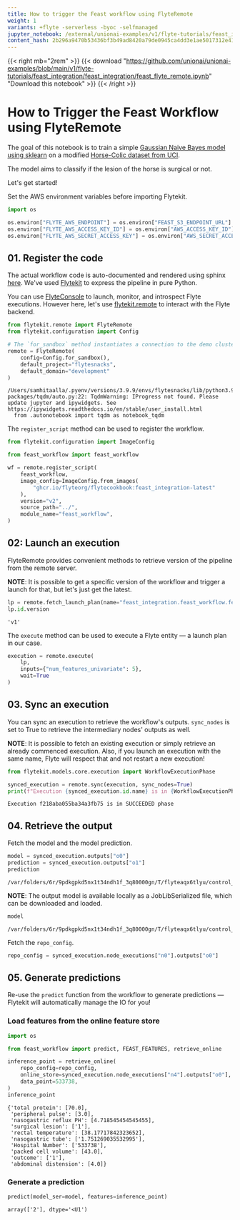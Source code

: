 ```yaml
---
title: How to trigger the Feast workflow using FlyteRemote
weight: 1
variants: +flyte -serverless -byoc -selfmanaged
jupyter_notebook: /external/unionai-examples/v1/flyte-tutorials/feast_integration/feast_integration/feast_flyte_remote.ipynb
content_hash: 2b296a9470b53436bf3b49ad8420a79de0945ca4dd3e1ae5017312e41ee0f089 # hash managed by Makefile.jupyter (do not edit)
---
```


<!--

   This file was generated by Makefile.jupyter. Do not edit this file directly.

   The only parts of this file that should be edited are the front matter and the
   comment at the top of the file.

-->

{{< right mb="2rem" >}}
{{< download "https://github.com/unionai/unionai-examples/blob/main/v1/flyte-tutorials/feast_integration/feast_integration/feast_flyte_remote.ipynb" "Download this notebook" >}}
{{< /right >}}

# How to Trigger the Feast Workflow using FlyteRemote

The goal of this notebook is to train a simple [Gaussian Naive Bayes model using sklearn](https://scikit-learn.org/stable/modules/generated/sklearn.naive_bayes.GaussianNB.html) on a modified [Horse-Colic dataset from UCI](https://archive.ics.uci.edu/ml/datasets/Horse+Colic).

The model aims to classify if the lesion of the horse is surgical or not.

Let's get started!

Set the AWS environment variables before importing Flytekit.


```python
import os

os.environ["FLYTE_AWS_ENDPOINT"] = os.environ["FEAST_S3_ENDPOINT_URL"] = "http://localhost:30084/"
os.environ["FLYTE_AWS_ACCESS_KEY_ID"] = os.environ["AWS_ACCESS_KEY_ID"] = "minio"
os.environ["FLYTE_AWS_SECRET_ACCESS_KEY"] = os.environ["AWS_SECRET_ACCESS_KEY"] = "miniostorage"
```

## 01. Register the code

The actual workflow code is auto-documented and rendered using sphinx [here](../feast-integration/). We've used [Flytekit](../../../api-reference/flytekit-sdk) to express the pipeline in pure Python.

You can use [FlyteConsole](https://github.com/flyteorg/flyteconsole) to launch, monitor, and introspect Flyte executions. However here, let's use [flytekit.remote](../../../api-reference/flytekit-sdk/packages/flytekit.remote.remote) to interact with the Flyte backend.


```python
from flytekit.remote import FlyteRemote
from flytekit.configuration import Config

# The `for_sandbox` method instantiates a connection to the demo cluster.
remote = FlyteRemote(
    config=Config.for_sandbox(),
    default_project="flytesnacks",
    default_domain="development"
)
```

    /Users/samhitaalla/.pyenv/versions/3.9.9/envs/flytesnacks/lib/python3.9/site-packages/tqdm/auto.py:22: TqdmWarning: IProgress not found. Please update jupyter and ipywidgets. See https://ipywidgets.readthedocs.io/en/stable/user_install.html
      from .autonotebook import tqdm as notebook_tqdm


The ``register_script`` method can be used to register the workflow.


```python
from flytekit.configuration import ImageConfig

from feast_workflow import feast_workflow

wf = remote.register_script(
    feast_workflow,
    image_config=ImageConfig.from_images(
        "ghcr.io/flyteorg/flytecookbook:feast_integration-latest"
    ),
    version="v2",
    source_path="../",
    module_name="feast_workflow",
)
```

## 02: Launch an execution

FlyteRemote provides convenient methods to retrieve version of the pipeline from the remote server.

**NOTE**: It is possible to get a specific version of the workflow and trigger a launch for that, but let's just get the latest.


```python
lp = remote.fetch_launch_plan(name="feast_integration.feast_workflow.feast_workflow")
lp.id.version
```




    'v1'



The ``execute`` method can be used to execute a Flyte entity — a launch plan in our case.


```python
execution = remote.execute(
    lp,
    inputs={"num_features_univariate": 5},
    wait=True
)
```

## 03. Sync an execution

You can sync an execution to retrieve the workflow's outputs. ``sync_nodes`` is set to True to retrieve the intermediary nodes' outputs as well.

**NOTE**: It is possible to fetch an existing execution or simply retrieve an already commenced execution. Also, if you launch an execution with the same name, Flyte will respect that and not restart a new execution!


```python
from flytekit.models.core.execution import WorkflowExecutionPhase

synced_execution = remote.sync(execution, sync_nodes=True)
print(f"Execution {synced_execution.id.name} is in {WorkflowExecutionPhase.enum_to_string(synced_execution.closure.phase)} phase")
```

    Execution f218aba055ba34a3fb75 is in SUCCEEDED phase

## 04. Retrieve the output

Fetch the model and the model prediction.


```python
model = synced_execution.outputs["o0"]
prediction = synced_execution.outputs["o1"]
prediction
```




    /var/folders/6r/9pdkgpkd5nx1t34ndh1f_3q80000gn/T/flyteaqx6tlyu/control_plane_metadata/local_flytekit/e1a690494fe33da04a4dca7737096234/0c81c76dc3a029267a96f275431b5bc5.npy



**NOTE**: The output model is available locally as a JobLibSerialized file, which can be downloaded and loaded.


```python
model
```




    /var/folders/6r/9pdkgpkd5nx1t34ndh1f_3q80000gn/T/flyteaqx6tlyu/control_plane_metadata/local_flytekit/91246ef2160dde99a7512ab3aa9aa2ce/model.joblib.dat



Fetch the ``repo_config``.


```python
repo_config = synced_execution.node_executions["n0"].outputs["o0"]
```

## 05. Generate predictions

Re-use the `predict` function from the workflow to generate predictions — Flytekit will automatically manage the IO for you!

### Load features from the online feature store


```python
import os

from feast_workflow import predict, FEAST_FEATURES, retrieve_online

inference_point = retrieve_online(
    repo_config=repo_config,
    online_store=synced_execution.node_executions["n4"].outputs["o0"],
    data_point=533738,
)
inference_point
```




    {'total protein': [70.0],
     'peripheral pulse': [3.0],
     'nasogastric reflux PH': [4.718545454545455],
     'surgical lesion': ['1'],
     'rectal temperature': [38.17717842323652],
     'nasogastric tube': ['1.751269035532995'],
     'Hospital Number': ['533738'],
     'packed cell volume': [43.0],
     'outcome': ['1'],
     'abdominal distension': [4.0]}


### Generate a prediction


```python
predict(model_ser=model, features=inference_point)
```




    array(['2'], dtype='<U1')




